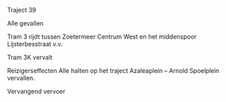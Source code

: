Traject 39

Alle gevallen

Tram 3
rijdt tussen Zoetermeer Centrum West en het middenspoor Lijsterbesstraat v.v.

Tram 3K
vervalt

Reizigerseffecten
Alle halten op het traject Azaleaplein – Arnold Spoelplein vervallen.

Vervangend vervoer
